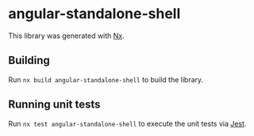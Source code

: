 # angular-standalone-shell

This library was generated with [Nx](https://nx.dev).

## Building

Run `nx build angular-standalone-shell` to build the library.

## Running unit tests

Run `nx test angular-standalone-shell` to execute the unit tests via [Jest](https://jestjs.io).
